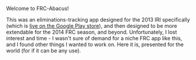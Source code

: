 Welcome to FRC-Abacus!

This was an eliminations-tracking app designed for the 2013 IRI specifically (which is [live on the Google Play store](https://play.google.com/store/apps/details?id=szechy.abacus)), and then designed to be more extendable for the 2014 FRC season, and beyond. Unfortunately, I lost interest and time - I wasn't sure of demand for a niche FRC app like this, and I found other things I wanted to work on. Here it is, presented for the world (for if it can be any use).
